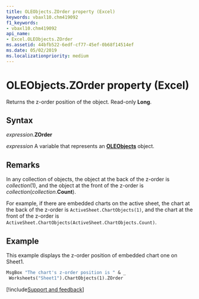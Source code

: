 ```yaml
---
title: OLEObjects.ZOrder property (Excel)
keywords: vbaxl10.chm419092
f1_keywords:
- vbaxl10.chm419092
api_name:
- Excel.OLEObjects.ZOrder
ms.assetid: 44bfb522-6edf-cf77-45ef-0b68f14514ef
ms.date: 05/02/2019
ms.localizationpriority: medium
---
```



# OLEObjects.ZOrder property (Excel)

Returns the z-order position of the object. Read-only **Long**.


## Syntax

_expression_.**ZOrder**

_expression_ A variable that represents an **[OLEObjects](Excel.OLEObjects.md)** object.


## Remarks

In any collection of objects, the object at the back of the z-order is _collection_(1), and the object at the front of the z-order is _collection_(_collection_.**Count**). 

For example, if there are embedded charts on the active sheet, the chart at the back of the z-order is `ActiveSheet.ChartObjects(1)`, and the chart at the front of the z-order is `ActiveSheet.ChartObjects(ActiveSheet.ChartObjects.Count)`.


## Example

This example displays the z-order position of embedded chart one on Sheet1.

```vb
MsgBox "The chart's z-order position is " & _ 
 Worksheets("Sheet1").ChartObjects(1).ZOrder
```




[!include[Support and feedback](~/includes/feedback-boilerplate.md)]